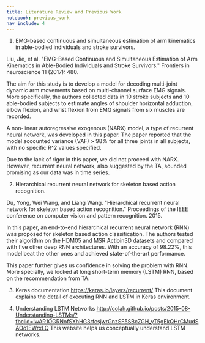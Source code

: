```yaml
---
title: Literature Review and Previous Work
notebook: previous_work
nav_include: 4
---
```



1. EMG-based continuous and simultaneous estimation of arm kinematics in able-bodied individuals and stroke survivors.

Liu, Jie, et al. "EMG-Based Continuous and Simultaneous Estimation of Arm Kinematics in Able-Bodied Individuals and Stroke Survivors." Frontiers in neuroscience 11 (2017): 480.

The aim for this study is to develop a model for decoding multi-joint dynamic arm movements based on multi-channel surface EMG signals. More specifically, the authors collected data in 10 stroke subjects and 10 able-bodied subjects to estimate angles of shoulder horizontal adduction, elbow flexion, and wrist flexion from EMG signals from six muscles are recorded. 

A non-linear autoregressive exogenous (NARX) model, a type of recurrent neural network, was developed in this paper. The paper reported that the model accounted variance (VAF) > 98% for all three joints in all subjects, with no specific R^2 values specified. 

Due to the lack of rigor in this paper, we did not proceed with NARX. However, recurrent neural network, also suggested by the TA, sounded promising as our data was in time series. 

2. Hierarchical recurrent neural network for skeleton based action recognition.

Du, Yong, Wei Wang, and Liang Wang. "Hierarchical recurrent neural network for skeleton based action recognition." Proceedings of the IEEE conference on computer vision and pattern recognition. 2015.

In this paper, an end-to-end hierarchical recurrent neural network (RNN) was proposed for skeleton based action classification. The authors tested their algorithm on the HDM05 and MSR Actioin3D datasets and compared with five other deep RNN architectures. With an accuracy of 98.22%, this model beat the other ones and achieved state-of-the-art performance.

This paper further gives us confidence in solving the problem with RNN. More specially, we looked at long short-term memory (LSTM) RNN, based on the recommendation from TA.

3. Keras documentation
https://keras.io/layers/recurrent/
This document explains the detail of executing RNN and LSTM in Keras environment. 


4. Understanding LSTM Networks
http://colah.github.io/posts/2015-08-Understanding-LSTMs/?fbclid=IwAR1OGRNofSXhHG3rfcsjwrGnzSF5SBcZGH_yT5gEkQHrCMudSAOo1EWrxLQ
This website helps us conceptually understand LSTM networks. 
